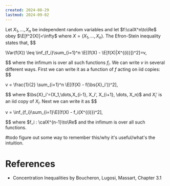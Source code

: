 ```yaml
---
created: 2024-08-29
lastmod: 2024-09-02
---
```

Let $X_1,\dots,X_n$ be independent random variables and let $f:\calX^n\to\Re$ obey $\E[f^2(X)]<\infty$ where $X = (X_1,\dots,X_n)$. The Efron-Stein inequality states that,
$$

\Var(f(X)) \leq \inf_{f_i}\sum_{i=1}^n \E[(f(X) - \E[f(X)|X^{(i)}])^2]=v,

$$
where the infimum is over all such functions $f_i$. We can write $v$ in several different ways. First we can write it as a function of $f$ acting on iid copies: 
$$

v = \frac{1}{2} \sum_{i=1}^n \E[(f(X) - f(\bs{X}_i'))^2],

$$
where $\bs{X}_i'=(X_1,\dots,X_{i-1}, X_i', X_{i+1}, \dots, X_n)$ and $X_i'$ is an iid copy of $X_i$.  Next we can write it as 
$$

v = \inf_{f_i}\sum_{i=1}\E[(f(X) - f_i(X^{(i)})^2],

$$
where $f_i : \calX^{n-1}\to\Re$ and the infimum is over all such functions. 

#todo figure out some way to remember this/why it's useful/what's the intuition. 

# References 
- Concentration Inequalities by Boucheron, Lugosi, Massart, Chapter 3.1 
